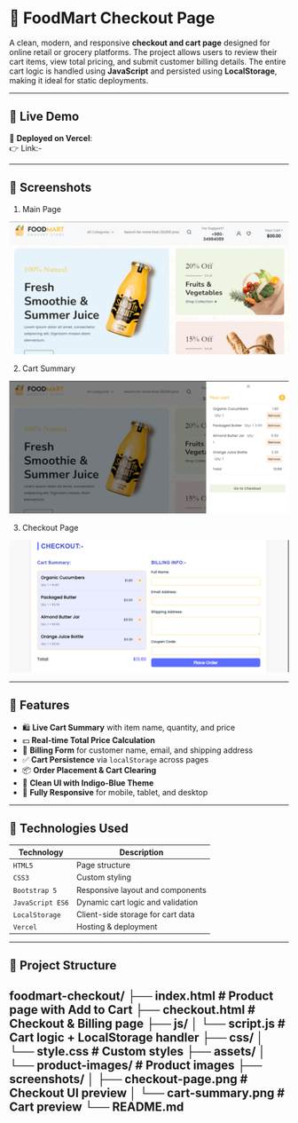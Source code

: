 # 🛒 FoodMart Checkout Page

A clean, modern, and responsive **checkout and cart page** designed for online retail or grocery platforms. The project allows users to review their cart items, view total pricing, and submit customer billing details. The entire cart logic is handled using **JavaScript** and persisted using **LocalStorage**, making it ideal for static deployments.

---

## 🚀 Live Demo

🔗 **Deployed on Vercel**:  
👉 Link:- 

---

## 📸 Screenshots

1. Main  Page 

 ![Main Page](./output/1.png)

2. Cart Summary

 ![Cart](./output/2.png)

 3. Checkout Page

 ![Cart](./output/3.png) 

---

## 🌟 Features

- 🛍 **Live Cart Summary** with item name, quantity, and price
- 💵 **Real-time Total Price Calculation**
- 🧾 **Billing Form** for customer name, email, and shipping address
- ✅ **Cart Persistence** via `localStorage` across pages
- 📦 **Order Placement & Cart Clearing**
- 🎨 **Clean UI with Indigo-Blue Theme**
- 📱 **Fully Responsive** for mobile, tablet, and desktop

---

## 🧰 Technologies Used

| Technology     | Description                          |
|----------------|--------------------------------------|
| `HTML5`        | Page structure                       |
| `CSS3`         | Custom styling                       |
| `Bootstrap 5`  | Responsive layout and components     |
| `JavaScript ES6` | Dynamic cart logic and validation |
| `LocalStorage` | Client-side storage for cart data    |
| `Vercel`       | Hosting & deployment                 |

---

## 📁 Project Structure

foodmart-checkout/
├── index.html # Product page with Add to Cart
├── checkout.html # Checkout & Billing page
├── js/
│ └── script.js # Cart logic + LocalStorage handler
├── css/
│ └── style.css # Custom styles
├── assets/
│ └── product-images/ # Product images
├── screenshots/
│ ├── checkout-page.png # Checkout UI preview
│ └── cart-summary.png # Cart preview
└── README.md
---

